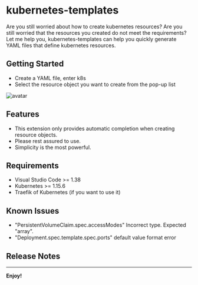 # kubernetes-templates

Are you still worried about how to create kubernetes resources? Are you still worried that the resources you created do not meet the requirements?
Let me help you, kubernetes-templates can help you quickly generate YAML files that define kubernetes resources.

## Getting Started
- Create a YAML file, enter k8s
- Select the resource object you want to create from the pop-up list

![avatar](https://raw.githubusercontent.com/lunuan/vscode-kubernetes-templates/master/static/demo.png)

## Features
- This extension only provides automatic completion when creating resource objects.
- Please rest assured to use.
- Simplicity is the most powerful.


## Requirements
- Visual Studio Code >= 1.38
- Kubernetes >= 1.15.6
- Traefik of Kubernetes (if you want to use it)

## Known Issues
- "PersistentVolumeClaim.spec.accessModes" Incorrect type. Expected "array".
- "Deployment.spec.template.spec.ports" default value format error

## Release Notes


-----------------------------------------------------------------------------------------------------------

**Enjoy!**
